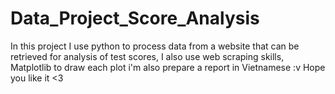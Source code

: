 # Data_Project_Score_Analysis
In this project I use python to process data from a website that can be retrieved for analysis of test scores, I also use web scraping skills, Matplotlib to draw each plot
i'm also prepare a report in Vietnamese :v Hope you like it <3
